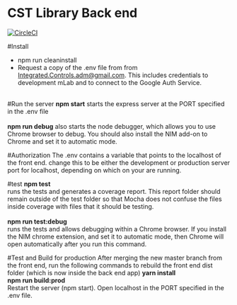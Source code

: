 # CST Library Back end
[![CircleCI](https://circleci.com/gh/IntegratedControls/LibraryBackEnd.svg?style=svg)](https://circleci.com/gh/IntegratedControls/LibraryBackEnd)

#Install
- npm run cleaninstall
- Request a copy of the .env file from from Integrated.Controls.adm@gmail.com. This includes credentials to development mLab and to connect to the Google Auth Service.<br><br>

#Run the server
<b>npm start</b> starts the express server at the PORT specified in the .env file<br>
<br>
<b>npm run debug</b> also starts the node debugger, which allows you to use Chrome browser to debug. You should also install the NIM add-on to Chrome and set it to automatic mode.

#Authorization
The .env contains a variable that points to the localhost of the front end.
change this to be either the development or production server port for localhost, depending on which on your are running.

#test
<b>npm test</b><br>
runs the tests and generates a coverage report. This report folder should remain outside of the test folder so that Mocha does not confuse the files inside coverage with files that it should be testing.<br><br>
<b>npm run test:debug</b><br>
runs the tests and allows debugging within a Chrome browser. If you install the NIM chrome extension, and set it to automatic mode, then Chrome will open automatically after you run this command.

#Test and Build for production
After merging the new master branch from the front end, run the following commands to rebuild the front end dist folder (which is now inside the back end app)
<b>yarn install</b><br>
<b>npm run build:prod</b><br>
Restart the server (npm start). Open localhost in the PORT specified in the .env file.
